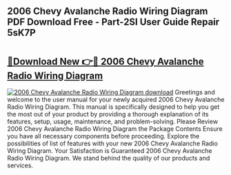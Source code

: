 ## 2006 Chevy Avalanche Radio Wiring Diagram PDF Download Free - Part-2SI User Guide Repair 5sK7P

# <h2><a href="http://dfuqpq8.blite.top/?on=2006+Chevy+Avalanche+Radio+Wiring+Diagram">🔗Download New 👉🔴 2006 Chevy Avalanche Radio Wiring Diagram</a></h2>

[![2006 Chevy Avalanche Radio Wiring Diagram download](https://i.imgur.com/lujVjoI.png)](http://dfuqpq8.blite.top/?on=2006+Chevy+Avalanche+Radio+Wiring+Diagram)
Greetings and welcome to the user manual for your newly acquired 2006 Chevy Avalanche Radio Wiring Diagram. This manual is specifically designed to help you get the most out of your product by providing a thorough explanation of its features, setup, usage, maintenance, and problem-solving. Please Review 2006 Chevy Avalanche Radio Wiring Diagram the Package Contents Ensure you have all necessary components before proceeding. Explore the possibilities of list of features with your new 2006 Chevy Avalanche Radio Wiring Diagram. Your Satisfaction is Guaranteed 2006 Chevy Avalanche Radio Wiring Diagram. We stand behind the quality of our products and services.
